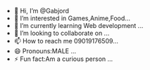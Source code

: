- 👋 Hi, I’m @Gabjord
- 👀 I’m interested in Games,Anime,Food...
- 🌱 I’m currently learning Web development ...
- 💞️ I’m looking to collaborate on ...
- 📫 How to reach me 09019176509...
- 😄 Pronouns:MALE ...
- ⚡ Fun fact:Am a curious person ...

<!---
Gabjord/Gabjord is a ✨ special ✨ repository because its `README.md` (this file) appears on your GitHub profile.
You can click the Preview link to take a look at your changes.
--->
